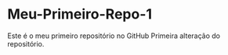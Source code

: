 # Meu-Primeiro-Repo-1
Este é o meu primeiro repositório no GitHub
Primeira alteração do repositório.
